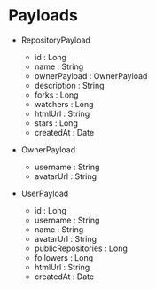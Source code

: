# Payloads

-   RepositoryPayload
    -   id : Long
    -   name : String
    -   ownerPayload : OwnerPayload
    -   description : String
    -   forks : Long
    -   watchers : Long
    -   htmlUrl : String
    -   stars : Long
    -   createdAt : Date


-   OwnerPayload
    -   username : String
    -   avatarUrl : String


-   UserPayload
    -   id : Long
    -   username : String
    -   name : String
    -   avatarUrl : String
    -   publicRepositories : Long
    -   followers : Long
    -   htmlUrl : String
    -   createdAt : Date